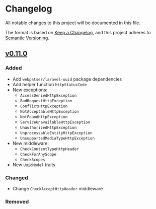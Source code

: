 # Changelog
All notable changes to this project will be documented in this file.

The format is based on [Keep a Changelog](https://keepachangelog.com/en/1.0.0/),
and this project adheres to [Semantic Versioning](https://semver.org/spec/v2.0.0.html).

## [v0.11.0]
### Added
- Add `webpatser/laravel-uuid` package dependencies
- Add helper function `httpStatusCode`
- New exceptions:
    - `AccessDeniedHttpException`
    - `BadRequestHttpException`
    - `ConflictHttpException`
    - `NotAcceptableHttpException`
    - `NotFoundHttpException`
    - `ServiceUnavailableHttpException`
    - `UnauthorizedHttpException`
    - `UnprocessableEntityHttpException`
    - `UnsupportedMediaTypeHttpException`
- New middleware:
    - `CheckContentTypeHttpHeader`
    - `CheckForAnyScope`
    - `CheckScopes`
- New `UuidModel` traits

### Changed
- Change `CheckAcceptHttpHeader` middleware

### Removed


[v0.11.0]: https://github.com/consigliere/Signature/releases/tag/v0.11.0

